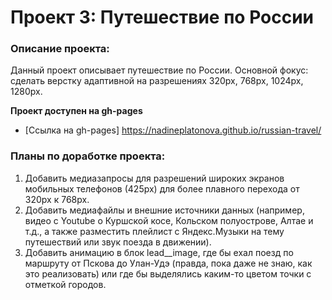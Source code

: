 # Проект 3: Путешествие по России

### Описание проекта:

Данный проект описывает путешествие по России. Основной фокус: сделать верстку адаптивной на разрешениях 320px, 768px, 1024px, 1280px.

**Проект доступен на gh-pages**

* [Ссылка на gh-pages] https://nadineplatonova.github.io/russian-travel/

### Планы по доработке проекта:

1. Добавить медиазапросы для разрешений широких экранов мобильных телефонов (425px) для более плавного перехода от 320px к 768px.
2. Добавить медиафайлы и внешние источники данных (например, видео с Youtube о Куршской косе, Кольском полуострове, Алтае и т.д., а также разместить плейлист с Яндекс.Музыки на тему путешествий или звук поезда в движении).
3. Добавить анимацию в блок lead__image, где бы ехал поезд по маршруту от Пскова до Улан-Удэ (правда, пока даже не знаю, как это реализовать) или где бы выделялись каким-то цветом точки с отметкой городов.